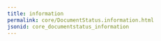 ```yaml
---
title: information
permalink: core/DocumentStatus.information.html
jsonid: core_documentstatus_information
---
```

